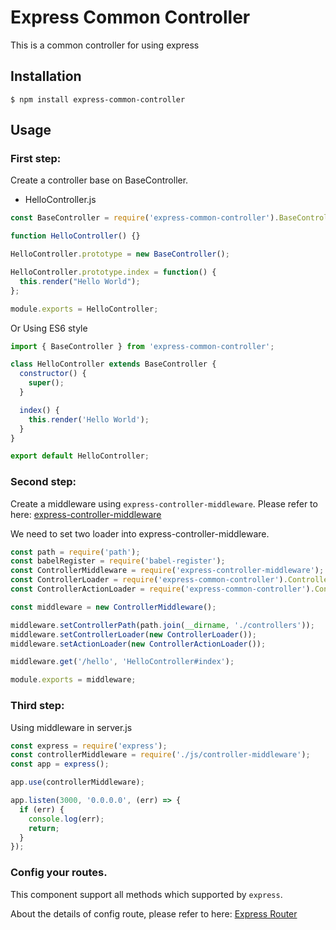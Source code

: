 # Express Common Controller

This is a common controller for using express

## Installation

```
$ npm install express-common-controller
```

## Usage

### First step:

Create a controller base on BaseController.

* HelloController.js

```js
const BaseController = require('express-common-controller').BaseController;

function HelloController() {}

HelloController.prototype = new BaseController();

HelloController.prototype.index = function() {
  this.render("Hello World");
};

module.exports = HelloController;
```

Or Using ES6 style

```js
import { BaseController } from 'express-common-controller';

class HelloController extends BaseController {
  constructor() {
    super();
  }

  index() {
    this.render('Hello World');
  }
}

export default HelloController;
```

### Second step:

Create a middleware using `express-controller-middleware`. Please refer to here: [express-controller-middleware](https://www.npmjs.com/package/express-controller-middleware)

We need to set two loader into express-controller-middleware.

```js
const path = require('path');
const babelRegister = require('babel-register');
const ControllerMiddleware = require('express-controller-middleware');
const ControllerLoader = require('express-common-controller').ControllerLoader;
const ControllerActionLoader = require('express-common-controller').ControllerActionLoader;

const middleware = new ControllerMiddleware();

middleware.setControllerPath(path.join(__dirname, './controllers'));
middleware.setControllerLoader(new ControllerLoader());
middleware.setActionLoader(new ControllerActionLoader());

middleware.get('/hello', 'HelloController#index');

module.exports = middleware;
```

### Third step:

Using middleware in server.js

```js
const express = require('express');
const controllerMiddleware = require('./js/controller-middleware');
const app = express();

app.use(controllerMiddleware);

app.listen(3000, '0.0.0.0', (err) => {
  if (err) {
    console.log(err);
    return;
  }
});

```

### Config your routes.

This component support all methods which supported by `express`.

About the details of config route, please refer to here: [Express Router](http://www.expressjs.com.cn/guide/routing.html)
